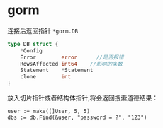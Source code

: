 # gorm



连接后返回指针 `*gorm.DB `

```go
type DB struct {
    *Config
    Error        error 		//是否报错
    RowsAffected int64    //影响的条数
    Statement    *Statement
    clone        int
}
```

放入切片指针或者结构体指针,将会返回搜索道德结果：

```
user := make([]User, 5, 5)
dbs := db.Find(&user, "password = ?", "123")
```


